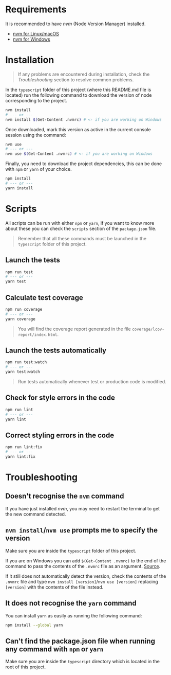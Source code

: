 # Requirements
It is recommended to have _nvm_ (Node Version Manager) installed.

- [nvm for Linux/macOS](https://github.com/nvm-sh/nvm#installing-and-updating)
- [nvm for Windows](https://github.com/coreybutler/nvm-windows#installation--upgrades)

# Installation
> If any problems are encountered during installation, check the *Troubleshooting* section to resolve common problems.

In the `typescript` folder of this project (where this README.md file is located) run the following command to download the version of node corresponding to the project.
```bash
nvm install
# --- or ---
nvm install $(Get-Content .nvmrc) # <- if you are working on Windows
```

Once downloaded, mark this version as active in the current console session using the command:
```bash
nvm use
# --- or ---
nvm use $(Get-Content .nvmrc) # <- if you are working on Windows
```

Finally, you need to download the project dependencies, this can be done with `npm` or `yarn` of your choice.
```bash
npm install
# --- or ---
yarn install
```

# Scripts
All scripts can be run with either `npm` or `yarn`, if you want to know more about these you can check the `scripts` section of the `package.json` file.

> Remember that all these commands must be launched in the `typescript` folder of this project.

## Launch the tests
```bash
npm run test
# --- or ---
yarn test
```

## Calculate test coverage
```bash
npm run coverage
# --- or ---
yarn coverage
```

> You will find the coverage report generated in the file `coverage/lcov-report/index.html`.

## Launch the tests automatically
```bash
npm run test:watch
# --- or ---
yarn test:watch
```

> Run tests automatically whenever test or production code is modified.

## Check for style errors in the code
```bash
npm run lint
# --- or ---
yarn lint
```

## Correct styling errors in the code
```bash
npm run lint:fix
# --- or ---
yarn lint:fix
```

# Troubleshooting
## Doesn't recognise the `nvm` command
If you have just installed _nvm_, you may need to restart the terminal to get the new command detected.

## `nvm install`/`nvm use` prompts me to specify the version
Make sure you are inside the `typescript` folder of this project.

If you are on Windows you can add `$(Get-Content .nvmrc)` to the end of the command to pass the contents of the `.nvmrc` file as an argument. [Source](https://gist.github.com/danpetitt/e87dabb707079e1bfaf797d0f5f798f2?permalink_comment_id=3778440#gistcomment-3778440).

If it still does not automatically detect the version, check the contents of the `.nvmrc` file and type `nvm install [version]`/`nvm use [version]` replacing `[version]` with the contents of the file instead.

## It does not recognise the `yarn` command
You can install `yarn` as easily as running the following command:
```bash
npm install --global yarn
```

## Can't find the package.json file when running any command with `npm` or `yarn`
Make sure you are inside the `typescript` directory which is located in the root of this project.
